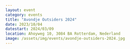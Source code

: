 ```yaml
---
layout: event
category: events
title: "Avondje Outsiders 2024"
date: 2023/10/04
datestart: 2024/03/09
location: Ahoyweg 10, 3084 BA Rotterdam, Nederland
image: /assets/img/events/avondje-outsiders-2024.jpg
---
```

